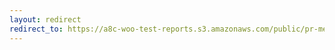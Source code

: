 ```yaml
---
layout: redirect
redirect_to: https://a8c-woo-test-reports.s3.amazonaws.com/public/pr-merge/40989/api/index.html
---
```

